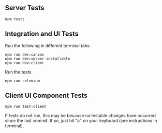 ## Server Tests

```
npm tests
```

## Integration and UI Tests

Run the following in different terminal tabs:

```
npm run dev:canvas
npm run dev:server-installable
npm run dev:client
```

Run the tests

```
npm run selenium
```

## Client UI Component Tests

```
npm run test-client
```

If tests do not run, this may be because no testable changes have occurred since the last commit. If so, just hit "a" on your keyboard (see instructions in terminal).
